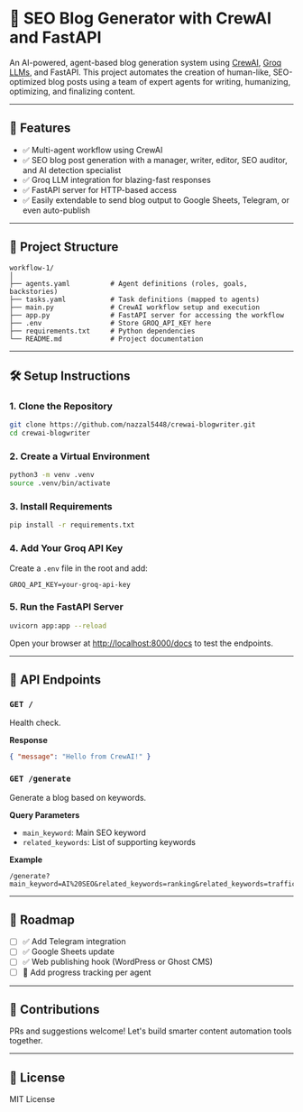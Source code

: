 
# 🧠 SEO Blog Generator with CrewAI and FastAPI

An AI-powered, agent-based blog generation system using [CrewAI](https://github.com/joaomdmoura/crewai), [Groq LLMs](https://console.groq.com/), and FastAPI. This project automates the creation of human-like, SEO-optimized blog posts using a team of expert agents for writing, humanizing, optimizing, and finalizing content.

---

## 🚀 Features

- ✅ Multi-agent workflow using CrewAI
- ✅ SEO blog post generation with a manager, writer, editor, SEO auditor, and AI detection specialist
- ✅ Groq LLM integration for blazing-fast responses
- ✅ FastAPI server for HTTP-based access
- ✅ Easily extendable to send blog output to Google Sheets, Telegram, or even auto-publish

---

## 📁 Project Structure

```
workflow-1/
│
├── agents.yaml          # Agent definitions (roles, goals, backstories)
├── tasks.yaml           # Task definitions (mapped to agents)
├── main.py              # CrewAI workflow setup and execution
├── app.py               # FastAPI server for accessing the workflow
├── .env                 # Store GROQ_API_KEY here
├── requirements.txt     # Python dependencies
└── README.md            # Project documentation
```

---

## 🛠️ Setup Instructions

### 1. Clone the Repository

```bash
git clone https://github.com/nazzal5448/crewai-blogwriter.git
cd crewai-blogwriter
```

### 2. Create a Virtual Environment

```bash
python3 -m venv .venv
source .venv/bin/activate
```

### 3. Install Requirements

```bash
pip install -r requirements.txt
```

### 4. Add Your Groq API Key

Create a `.env` file in the root and add:

```env
GROQ_API_KEY=your-groq-api-key
```

### 5. Run the FastAPI Server

```bash
uvicorn app:app --reload
```

Open your browser at [http://localhost:8000/docs](http://localhost:8000/docs) to test the endpoints.

---

## 📡 API Endpoints

### `GET /`
Health check.

**Response**
```json
{ "message": "Hello from CrewAI!" }
```

### `GET /generate`

Generate a blog based on keywords.

**Query Parameters**
- `main_keyword`: Main SEO keyword
- `related_keywords`: List of supporting keywords

**Example**
```
/generate?main_keyword=AI%20SEO&related_keywords=ranking&related_keywords=traffic
```

---

## 📌 Roadmap

- [ ] ✅ Add Telegram integration
- [ ] ✅ Google Sheets update
- [ ] ✅ Web publishing hook (WordPress or Ghost CMS)
- [ ] 🔄 Add progress tracking per agent

---

## 🤝 Contributions

PRs and suggestions welcome! Let's build smarter content automation tools together.

---

## 📜 License

MIT License
